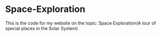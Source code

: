 # Space-Exploration
This is the code for my website on the topic: Space Exploration(A tour of special places in the Solar System)
